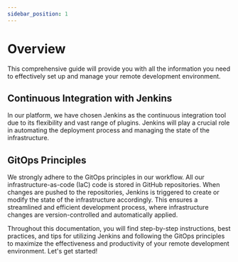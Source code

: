 ```yaml
---
sidebar_position: 1
---
```


# Overview

This comprehensive guide will provide you with all the information you need to effectively set up and manage your remote development environment. 

## Continuous Integration with Jenkins

In our platform, we have chosen Jenkins as the continuous integration tool due to its flexibility and vast range of plugins. Jenkins will play a crucial role in automating the deployment process and managing the state of the infrastructure. 

## GitOps Principles

We strongly adhere to the GitOps principles in our workflow. All our infrastructure-as-code (IaC) code is stored in GitHub repositories. When changes are pushed to the repositories, Jenkins is triggered to create or modify the state of the infrastructure accordingly. This ensures a streamlined and efficient development process, where infrastructure changes are version-controlled and automatically applied.

Throughout this documentation, you will find step-by-step instructions, best practices, and tips for utilizing Jenkins and following the GitOps principles to maximize the effectiveness and productivity of your remote development environment. Let's get started!